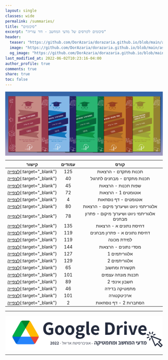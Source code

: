 ```yaml
---
layout: single
classes: wide
permalink: /summaries/
title: "סיכומים"
excerpt: "סיכומים לקורסים של מדעי המחשב - דור עזריה"
header:
  teaser: "https://github.com/DorAzaria/dorazaria.github.io/blob/main/assets/images/covers/%D7%A1%D7%99%D7%9B%D7%95%D7%9E%D7%99%D7%9D.png?raw=true"
  image: "https://github.com/DorAzaria/dorazaria.github.io/blob/main/assets/images/covers/%D7%A1%D7%99%D7%9B%D7%95%D7%9E%D7%99%D7%9D.png?raw=true"
  og_image: "https://github.com/DorAzaria/dorazaria.github.io/blob/main/assets/images/covers/%D7%A1%D7%99%D7%9B%D7%95%D7%9E%D7%99%D7%9D.png?raw=true"
last_modified_at: 2022-06-02T10:23:16-04:00
author_profile: true
comments: true
share: true
toc: false
---
```


<a href="https://sua.co.il/product-category/%d7%97%d7%95%d7%91%d7%a8%d7%95%d7%aa-%d7%90%d7%92%d7%95%d7%93%d7%94/" target="_blank">
  <img border="0" align="center" src="https://raw.githubusercontent.com/DorAzaria/dorazaria.github.io/main/assets/images/summaries/aguda.jpg"/>
</a>



   
| קישור | עמודים | קורס |
|:----:|:----:|:----:|
| [לצפייה](https://github.com/DorAzaria/dorazaria.github.io/raw/main/assets/summaries/%D7%AA%D7%9B%D7%A0%D7%95%D7%AA%20%D7%9E%D7%AA%D7%A7%D7%93%D7%9D%20-%20%D7%9E%D7%97%D7%91%D7%A8%D7%AA%20%D7%94%D7%A8%D7%A6%D7%90%D7%95%D7%AA.pdf){:target="\_blank"} | 125 | תכנות מתקדם - הרצאות |
| [לצפייה](https://github.com/DorAzaria/dorazaria.github.io/raw/main/assets/summaries/%D7%AA%D7%9B%D7%A0%D7%95%D7%AA%20%D7%9E%D7%AA%D7%A7%D7%93%D7%9D%20-%20%D7%9E%D7%91%D7%97%D7%A0%D7%99%D7%9D%20%D7%9C%D7%93%D7%95%D7%92%D7%9E%D7%94.pdf){:target="\_blank"} | 40 | תכנות מתקדם - מבחנים לתרגול |
| [לצפייה](https://github.com/DorAzaria/dorazaria.github.io/raw/main/assets/summaries/%D7%A9%D7%A4%D7%95%D7%AA%20%D7%AA%D7%9B%D7%A0%D7%95%D7%AA%20-%20%D7%9E%D7%97%D7%91%D7%A8%D7%AA%20%D7%94%D7%A8%D7%A6%D7%90%D7%95%D7%AA.pdf){:target="\_blank"} | 45 | שפות תכנות - הרצאות |
| [לצפייה](https://github.com/DorAzaria/dorazaria.github.io/raw/main/assets/summaries/%D7%90%D7%95%D7%98%D7%95%D7%9E%D7%98%D7%99%D7%9D%201%20-%20%D7%A1%D7%99%D7%9B%D7%95%D7%9D%20%D7%94%D7%A8%D7%A6%D7%90%D7%95%D7%AA.pdf){:target="\_blank"} | 72 | אוטומטים 1 - הרצאות |
| [לצפייה](https://github.com/DorAzaria/dorazaria.github.io/raw/main/assets/summaries/%D7%93%D7%A3%20%D7%A0%D7%95%D7%A1%D7%97%D7%90%D7%95%D7%AA%20%D7%90%D7%95%D7%98%D7%95%D7%9E%D7%98%D7%99%D7%9D%20-%20%D7%93%D7%95%D7%A8%20%D7%A2%D7%96%D7%A8%D7%99%D7%94.pdf){:target="\_blank"} | 4 | אוטומטים - דף נוסחאות |
| [לצפייה](https://github.com/DorAzaria/dorazaria.github.io/raw/main/assets/summaries/%D7%90%D7%9C%D7%92%D7%95%D7%A8%D7%99%D7%AA%D7%9E%D7%99%20%D7%A0%D7%99%D7%95%D7%95%D7%98%20%D7%95%D7%A9%D7%99%D7%A2%D7%A8%D7%95%D7%9A%20%D7%9E%D7%99%D7%A7%D7%95%D7%9D%20-%20%D7%9E%D7%97%D7%91%D7%A8%D7%AA%20%D7%94%D7%A8%D7%A6%D7%90%D7%95%D7%AA.pdf){:target="\_blank"} | 80 | אלגוריתמי ניווט ושיערוך מיקום - הרצאות |
| [לצפייה](https://github.com/DorAzaria/dorazaria.github.io/raw/main/assets/summaries/%D7%A4%D7%AA%D7%A8%D7%95%D7%A0%D7%95%D7%AA%20%D7%9C%D7%9E%D7%91%D7%97%D7%A0%D7%99%D7%9D%20%D7%91%D7%90%D7%9C%D7%92%D7%95%D7%A8%D7%99%D7%AA%D7%9E%D7%99%20%D7%A0%D7%99%D7%95%D7%95%D7%98%20%D7%95%D7%A9%D7%99%D7%A2%D7%A8%D7%95%D7%9A%20%D7%9E%D7%99%D7%A7%D7%95%D7%9D.pdf){:target="\_blank"} | 78 | אלגוריתמי ניווט ושיערוך מיקום - פתרון מבחנים |
| [לצפייה](https://github.com/DorAzaria/dorazaria.github.io/raw/main/assets/summaries/%D7%93%D7%97%D7%99%D7%A1%D7%AA%20%D7%A0%D7%AA%D7%95%D7%A0%D7%99%D7%9D%20%D7%90'%20-%20%D7%9E%D7%97%D7%91%D7%A8%D7%AA%20%D7%94%D7%A8%D7%A6%D7%90%D7%95%D7%AA.pdf){:target="\_blank"} | 135 | דחיסת נתונים א - הרצאות |
| [לצפייה](https://github.com/DorAzaria/dorazaria.github.io/raw/main/assets/summaries/%D7%A4%D7%AA%D7%A8%D7%95%D7%A0%D7%95%D7%AA%20%D7%9C%D7%9E%D7%91%D7%97%D7%A0%D7%99%D7%9D%20-%20%D7%93%D7%97%D7%99%D7%A1%D7%AA%20%D7%A0%D7%AA%D7%95%D7%A0%D7%99%D7%9D%20%D7%90'.pdf){:target="\_blank"} | 119 | דחיסת נתונים א - פתרון מבחנים |
| [לצפייה](https://github.com/DorAzaria/dorazaria.github.io/raw/main/assets/summaries/%D7%9C%D7%9E%D7%99%D7%93%D7%AA%20%D7%9E%D7%9B%D7%95%D7%A0%D7%94%20-%20%D7%9E%D7%97%D7%91%D7%A8%D7%AA%20%D7%94%D7%A8%D7%A6%D7%90%D7%95%D7%AA.pdf){:target="\_blank"} | 119 | למידת מכונה |
| [לצפייה](https://github.com/DorAzaria/dorazaria.github.io/raw/main/assets/summaries/%D7%9E%D7%A1%D7%93%D7%99%20%D7%A0%D7%AA%D7%95%D7%A0%D7%99%D7%9D%20-%20%D7%9E%D7%97%D7%91%D7%A8%D7%AA%20%D7%94%D7%A8%D7%A6%D7%90%D7%95%D7%AA.pdf){:target="\_blank"} | 144 | מסדי נתונים - הרצאות |
| [לצפייה](https://github.com/DorAzaria/dorazaria.github.io/raw/main/assets/summaries/%D7%90%D7%9C%D7%92%D7%95%D7%A8%D7%99%D7%AA%D7%9E%D7%99%D7%9D%201%20-%20%D7%A1%D7%99%D7%9B%D7%95%D7%9D%20%D7%94%D7%A8%D7%A6%D7%90%D7%95%D7%AA.pdf){:target="\_blank"} | 127 | אלגוריתמים 1 |
| [לצפייה](https://github.com/DorAzaria/dorazaria.github.io/raw/main/assets/summaries/%D7%90%D7%9C%D7%92%D7%95%D7%A8%D7%99%D7%AA%D7%9E%D7%99%D7%9D%202%20-%20%D7%A1%D7%99%D7%9B%D7%95%D7%9D%20%D7%94%D7%A8%D7%A6%D7%90%D7%95%D7%AA.pdf){:target="\_blank"} | 129 | אלגוריתמים 2 |
| [לצפייה](https://github.com/DorAzaria/dorazaria.github.io/raw/main/assets/summaries/%D7%AA%D7%A7%D7%A9%D7%95%D7%A8%D7%AA%20%D7%95%D7%9E%D7%97%D7%A9%D7%95%D7%91%20-%20%D7%9E%D7%97%D7%91%D7%A8%D7%AA.pdf){:target="\_blank"} | 65 | תקשורת ומחשוב |
| [לצפייה](https://github.com/DorAzaria/dorazaria.github.io/raw/main/assets/summaries/%D7%AA%D7%9B%D7%A0%D7%95%D7%AA%20%D7%9E%D7%95%D7%A0%D7%97%D7%94%20%D7%A2%D7%A6%D7%9E%D7%99%D7%9D%20-%20%D7%A1%D7%99%D7%9B%D7%95%D7%9D%20%D7%94%D7%A8%D7%A6%D7%90%D7%95%D7%AA.pdf){:target="\_blank"} | 101 | תכנות מונחה עצמים |
| [לצפייה](https://github.com/DorAzaria/dorazaria.github.io/raw/main/assets/summaries/%D7%97%D7%A9%D7%91%D7%95%D7%9F%20%D7%90%D7%99%D7%A0%D7%A4%D7%99%202%20-%20%D7%A1%D7%99%D7%9B%D7%95%D7%9D%20%D7%94%D7%A8%D7%A6%D7%90%D7%95%D7%AA.pdf){:target="\_blank"} | 89 | חשבון אינפי 2 |
| [לצפייה](https://github.com/DorAzaria/dorazaria.github.io/raw/main/assets/summaries/%D7%9E%D7%AA%D7%9E%D7%98%D7%99%D7%A7%D7%94%20%D7%93%D7%99%D7%A1%D7%A7%D7%A8%D7%98%D7%99%D7%AA%20%D7%A1%D7%99%D7%9B%D7%95%D7%9D.pdf){:target="\_blank"} | 46 | מתמטיקה בדידה |
| [לצפייה](https://github.com/DorAzaria/dorazaria.github.io/raw/main/assets/summaries/%D7%9E%D7%97%D7%91%D7%A8%D7%AA%20%D7%AA%D7%A8%D7%92%D7%95%D7%9C%20%D7%9C%D7%9E%D7%91%D7%97%D7%9F%20%D7%91%D7%90%D7%A8%D7%9B%D7%99%D7%98%D7%A7%D7%98%D7%95%D7%A8%D7%94.pdf){:target="\_blank"} | 101 | ארכיטקטורה |
| [לצפייה](https://github.com/DorAzaria/dorazaria.github.io/raw/main/assets/summaries/%D7%93%D7%A3%20%D7%A0%D7%95%D7%A1%D7%97%D7%90%D7%95%D7%AA%20-%20%D7%94%D7%A1%D7%AA%D7%91%D7%A8%D7%95%D7%AA%202.pdf){:target="\_blank"} | 2 | הסתברות 2 - דף נוסחאות |

 
<hr/>

<a href="https://bit.ly/ArielCSDrive" target="_blank">
  <img border="0" align="center" src="https://github.com/DorAzaria/dorazaria.github.io/blob/main/assets/images/summaries/drive.png?raw=true"/>
</a>

<hr/>



